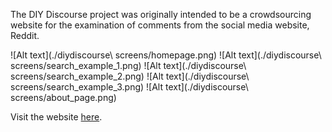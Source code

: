 The DIY Discourse project was originally intended to be a crowdsourcing website for the examination of comments from the social media website, Reddit.


![Alt text](./diydiscourse\ screens/homepage.png)
![Alt text](./diydiscourse\ screens/search_example_1.png)
![Alt text](./diydiscourse\ screens/search_example_2.png)
![Alt text](./diydiscourse\ screens/search_example_3.png)
![Alt text](./diydiscourse\ screens/about_page.png)

Visit the website [here](http://csgrid.org/csg/diy_discourse/).

